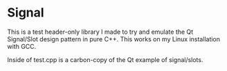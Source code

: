 # Signal

This is a test header-only library I made to try and emulate the Qt Signal/Slot
design pattern in pure C++. This works on my Linux installation with GCC.

Inside of test.cpp is a carbon-copy of the Qt example of signal/slots.